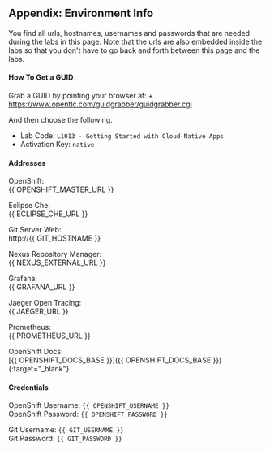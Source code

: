 ## Appendix: Environment Info

You find all urls, hostnames, usernames and passwords that are needed during the 
labs in this page. Note that the urls are also embedded inside the labs so that you 
don't have to go back and forth between this page and the labs.

#### How To Get a GUID
Grab a GUID by pointing your browser at: + 
https://www.opentlc.com/guidgrabber/guidgrabber.cgi 

And then choose the following. 

* Lab Code: `L1013 - Getting Started with Cloud-Native Apps`
* Activation Key: `native`


#### Addresses

OpenShift: <br/>
{{ OPENSHIFT_MASTER_URL }}

Eclipse Che: <br/>
{{ ECLIPSE_CHE_URL }}

Git Server Web: <br/>
http://{{ GIT_HOSTNAME }}

Nexus Repository Manager: <br/>
{{ NEXUS_EXTERNAL_URL }}

Grafana: <br/>
{{ GRAFANA_URL }}

Jaeger Open Tracing: <br/>
{{ JAEGER_URL }}

Prometheus: <br/>
{{ PROMETHEUS_URL }}

OpenShift Docs: <br/>
[{{ OPENSHIFT_DOCS_BASE }}]({{ OPENSHIFT_DOCS_BASE }}){:target="_blank"} 

#### Credentials

OpenShift Username: `{{ OPENSHIFT_USERNAME }}` <br/>
OpenShift Password: `{{ OPENSHIFT_PASSWORD }}` <br/>

Git Username: `{{ GIT_USERNAME }}` <br/>
Git Password: `{{ GIT_PASSWORD }}` <br/>
